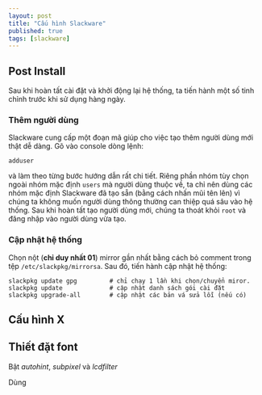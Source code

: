 ```yaml
---
layout: post
title: "Cấu hình Slackware"
published: true
tags: [slackware]
---
```


## Post Install

Sau khi hoàn tất cài đặt và khởi động lại hệ thống, ta tiến hành một số tinh
chỉnh trước khi sử dụng hàng ngày.

### Thêm người dùng

Slackware cung cấp một đoạn mã giúp cho việc tạo thêm người dùng mới thật dễ
dàng. Gõ vào console dòng lệnh:

    adduser

và làm theo từng bước hướng dẫn rất chi tiết. Riêng phần nhóm tùy chọn ngoài
nhóm mặc định `users` mà người dùng thuộc về, ta chỉ nên dùng các nhóm mặc định
Slackware đã tạo sẵn (bằng cách nhấn mũi tên lên) vì chúng ta không muốn người
dùng thông thường can thiệp quá sâu vào hệ thống. Sau khi hoàn tất tạo người
dùng mới, chúng ta thoát khỏi `root` và đăng nhập vào người dùng vừa tạo.

### Cập nhật hệ thống

Chọn nột (**chỉ duy nhất 01**) mirror gần nhất bằng cách bỏ comment trong tệp
`/etc/slackpkg/mirrorsa`. Sau đó, tiến hành cập nhật hệ thống:

    slackpkg update gpg         # chỉ chạy 1 lần khi chọn/chuyển miror.
    slackpkg update             # cập nhật danh sách gói cài đặt
    slackpkg upgrade-all        # cập nhật các bản vá sửa lỗi (nếu có)

## Cấu hình X


## Thiết đặt font

Bật *autohint*, *subpixel* và *lcdfilter*

Dùng 
